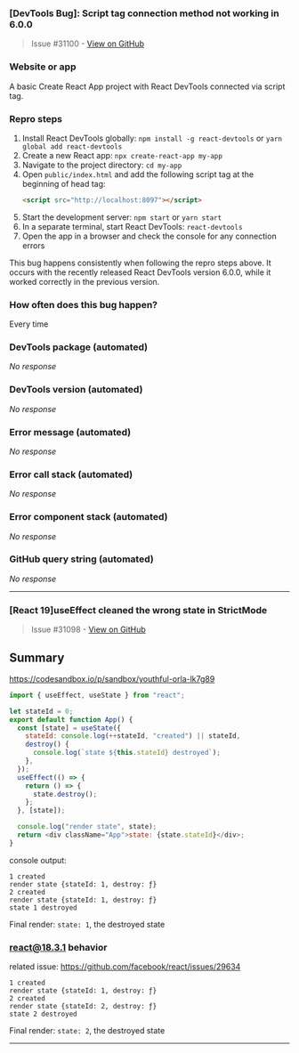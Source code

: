 ### [DevTools Bug]: Script tag connection method not working in 6.0.0

> Issue #31100 - [View on GitHub](https://github.com/facebook/react/issues/31100)

### Website or app

A basic Create React App project with React DevTools connected via script tag.

### Repro steps

1. Install React DevTools globally: `npm install -g react-devtools` or `yarn global add react-devtools`
2. Create a new React app: `npx create-react-app my-app`
3. Navigate to the project directory: `cd my-app`
4. Open `public/index.html` and add the following script tag at the beginning of head tag:
   ```html
   <script src="http://localhost:8097"></script>
   ```
5. Start the development server: `npm start` or `yarn start`
6. In a separate terminal, start React DevTools: `react-devtools`
7. Open the app in a browser and check the console for any connection errors

This bug happens consistently when following the repro steps above. It occurs with the recently released React DevTools version 6.0.0, while it worked correctly in the previous version.



### How often does this bug happen?

Every time

### DevTools package (automated)

_No response_

### DevTools version (automated)

_No response_

### Error message (automated)

_No response_

### Error call stack (automated)

_No response_

### Error component stack (automated)

_No response_

### GitHub query string (automated)

_No response_

---

### [React 19]useEffect cleaned the wrong state in StrictMode

> Issue #31098 - [View on GitHub](https://github.com/facebook/react/issues/31098)

## Summary
https://codesandbox.io/p/sandbox/youthful-orla-lk7g89
```js
import { useEffect, useState } from "react";

let stateId = 0;
export default function App() {
  const [state] = useState({
    stateId: console.log(++stateId, "created") || stateId,
    destroy() {
      console.log(`state ${this.stateId} destroyed`);
    },
  });
  useEffect(() => {
    return () => {
      state.destroy();
    };
  }, [state]);

  console.log("render state", state);
  return <div className="App">state: {state.stateId}</div>;
}
```
console output:
```
1 created
render state {stateId: 1, destroy: ƒ}
2 created
render state {stateId: 1, destroy: ƒ}
state 1 destroyed
```
Final render: `state: 1`, the destroyed state

### react@18.3.1 behavior
related issue: https://github.com/facebook/react/issues/29634
```
1 created
render state {stateId: 1, destroy: ƒ}
2 created
render state {stateId: 2, destroy: ƒ}
state 2 destroyed
```
Final render: `state: 2`, the destroyed state

---

